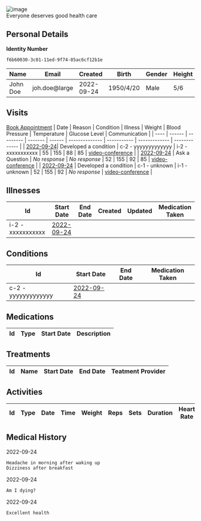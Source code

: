 
![image](https://user-images.githubusercontent.com/110731/191966461-b80f054f-0bb3-41b5-b549-10c34c46387b.png)  
Everyone deserves good health care

## Personal Details
**Identity Number**
````
f6b60030-3c01-11ed-9f74-85ac6cf12b1e
````
| Name | Email | Created | Birth | Gender | Height |
| ---- | ----- | ------- | ----- | ------ | ------ |
| John Doe| joh.doe\@large | 2022-09-24   | 1950/4/20| Male | 5/6 |

## Visits
[Book Appointment](https://github.com/project-deserve/clinic-alpha-one/issues/new?assignees=&labels=appointment&template=book-appointment.yml)
| Date | Reason | Condition | Illness | Weight | Blood Pressure | Temperature | Glucose Level | Communication | 
| ---- | ------ | --------- | ------- | ------ | -------------- | ----------- | ------------- | ------------- | 
| <a href="https://github.com/project-deserve/clinic-alpha-one/issues/81">2022-09-24</a>| Developed a condition | c-2 - yyyyyyyyyyyyy    | i-2 - xxxxxxxxxxx  | 55 | 155          | 88       | 85         | [video-conference](https://pade.chat:5443/ofmeet/f6b60030-3c01-11ed-9f74-85ac6cf12b1e-81)       | 
| <a href="https://github.com/project-deserve/clinic-alpha-one/issues/82">2022-09-24</a> | Ask a Question | *No response* | *No response* | 52 | 155 | 92 | 85 | [video-conference](https://pade.chat:5443/ofmeet/f6b60030-3c01-11ed-9f74-85ac6cf12b1e-82) |
| <a href="https://github.com/project-deserve/clinic-alpha-one/issues/84">2022-09-24</a> | Developed a condition | c-1 - unknown | i-1 - unknown | 52 | 155 | 92 | *No response* | [video-conference](https://pade.chat:5443/ofmeet/f6b60030-3c01-11ed-9f74-85ac6cf12b1e-84) |
## Illnesses

| Id    | Start Date | End Date | Created | Updated | Medication Taken | 
| ---   | ---------- | -------- | ------- | ------- | ---------------- | 
| i-2 - xxxxxxxxxxx| <a href="https://github.com/project-deserve/clinic-alpha-one/issues/81">2022-09-24</a>      |          |         |         |                  | 

## Conditions

| Id    | Start Date | End Date | Medication Taken | 
| ---   | ---------- | -------- | ---------------- | 
| c-2 - yyyyyyyyyyyyy| <a href="https://github.com/project-deserve/clinic-alpha-one/issues/81">2022-09-24</a>      |          |                  | 

## Medications

| Id  | Type | Start Date | Description | 
| --- | ---- | ---------- | ----------- | 

## Treatments

| Id  | Name | Start Date | End Date | Teatment Provider | 
| --- | ---- | ---------- | -------- | ----------------- | 

## Activities

| Id  | Type | Date | Time | Weight | Reps | Sets | Duration | Heart Rate | Calories Burned | 
| --- | ---- | ---- | ---- | ------ | ---- | ---- | -------- | ---------- | --------------- | 

## Medical History

2022-09-24
```markdown
Headache in morning after waking up
Dizziness after breakfast
```

2022-09-24
```markdown
Am I dying?
```

2022-09-24
```markdown
Excellent health
```
